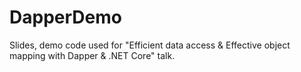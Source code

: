 # DapperDemo
Slides, demo code used for "Efficient data access &amp; Effective object mapping with Dapper &amp; .NET Core" talk.
